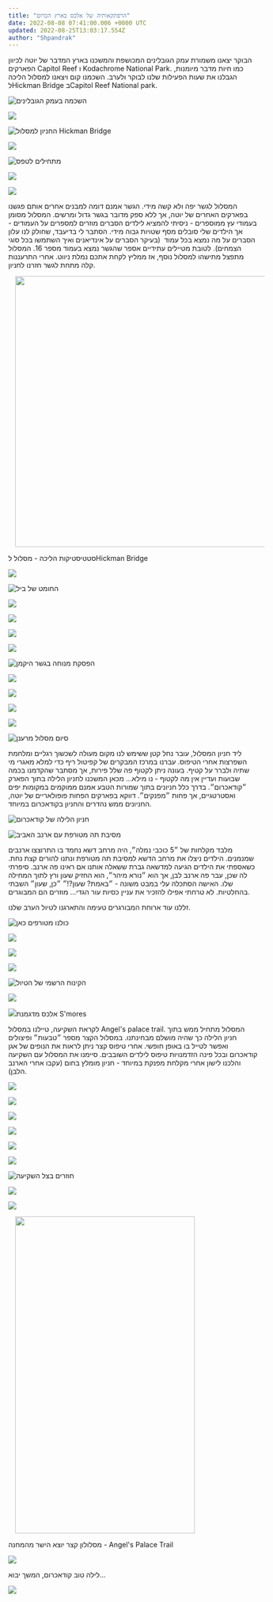 ```yaml
---
title: "הרפתקאותיה של אלכס בארץ הכרום"
date: 2022-08-08 07:41:00.006 +0000 UTC
updated: 2022-08-25T13:03:17.554Z
author: "Shpandrak"
---
```


הבוקר יצאנו משמורת עמק הגובלינים המכושפת והמשכנו בארץ המדבר של יוטה לכיוון הפארקים Capitol Reef ו Kodachrome National Park. כמו חיות מדבר מיומנות, הגבלנו את שעות הפעילות שלנו לבוקר ולערב. השכמנו קום ויצאנו למסלול הליכה לHickman Bridge בCapitol Reef National park.

![](IMG_9656-HEIC.jpg "השכמה בעמק הגובלינים")

![](IMG_0697-HEIC.jpg "")

![](IMG_9672-HEIC.jpg "החניון למסלול Hickman Bridge")

![](IMG_0699-HEIC.jpg "")

![](IMG_0700-HEIC.jpg "מתחילים לטפס")

![](IMG_9679-HEIC.jpg "")

![](IMG_0715-HEIC.jpg "")

המסלול לגשר יפה ולא קשה מידי. הגשר אמנם דומה למבנים אחרים אותם פגשנו בפארקים האחרים של יוטה, אך ללא ספק מדובר בגשר גדול ומרשים. המסלול מסומן בעמודי עץ ממוספרים - ניסיתי להמציא לילדים הסברים מוזרים למספרים על העמודים - אך הילדים שלי סובלים מסף שטויות גבוה מידי. הסתבר לי בדיעבד, שחולק לנו עלון הסברים על מה נמצא בכל עמוד  (בעיקר הסברים על אינדיאנים ואיך השתמשו בכל סוגי הצמחים). לטובת מטיילים עתידיים אספר שהגשר נמצא בעמוד מספר 16. המסלול מתפצל מתישהו למסלול נוסף, אז ממליץ לקחת אתכם נמלת ניווט. אחרי התרעננות קלה מתחת לגשר חזרנו לחניון.

<a href="https://blogger.googleusercontent.com/img/a/AVvXsEg8_8BQ9hmqVFPmTn9Zq_e0hcuvExeh42zXjCFr1GAHZWj0_q9fG4tO-zue_K221bwBausoCOOwGQaWzIT6lVCF-RNa5tMlAOhM7Cl_pgwgAjsySyfEVQyp5_i3-JdAhXsL7nHiLooQx9H5hSbNM6KPhY3n4IKvEeIC5ZO9M4NINrgm7wLtvOe6cks0iQ" style="margin-left: 1em; margin-right: 1em;"><img data-original-height="1656" data-original-width="1936" height="547" src="https://blogger.googleusercontent.com/img/a/AVvXsEg8_8BQ9hmqVFPmTn9Zq_e0hcuvExeh42zXjCFr1GAHZWj0_q9fG4tO-zue_K221bwBausoCOOwGQaWzIT6lVCF-RNa5tMlAOhM7Cl_pgwgAjsySyfEVQyp5_i3-JdAhXsL7nHiLooQx9H5hSbNM6KPhY3n4IKvEeIC5ZO9M4NINrgm7wLtvOe6cks0iQ=w640-h547" width="640"/></a>

סטטיסטיקות הליכה - מסלול לHickman Bridge

![](IMG_9697-HEIC.jpg "")

![](IMG_9703-HEIC.jpg "החומט של ביל")

![](IMG_0726-HEIC.jpg "")

![](IMG_0735-HEIC.jpg "")

![](IMG_9709-HEIC.jpg "")

![](IMG_9714-HEIC.jpg "")

![](IMG_9717-HEIC.jpg "הפסקת מנוחה בגשר היקמן")

![](IMG_9724-HEIC.jpg "")

![](IMG_9742.JPG "")

![](IMG_9765-HEIC.jpg "")

![](IMG_0751-HEIC.jpg "")

![](IMG_0755-HEIC.jpg "סיום מסלול מרענן")

ליד חניון המסלול, עובר נחל קטן ששימש לנו מקום מעולה לשכשוך רגליים ומלחמת השפרצות אחרי הטיפוס. עברנו במרכז המבקרים של קפיטול ריף כדי למלא מאגרי מי שתיה ולברר על קטיף. בעונה ניתן לקטוף פה שלל פירות, אך מסתבר שהקדמנו בכמה שבועות ועדיין אין מה לקטוף - נו מילא... מכאן המשכנו לחניון הלילה בתוך הפארק ״קודאכרום״. בדרך כלל חניונים בתוך שמורות הטבע אמנם ממוקמים במקומות יפים ואסטרטגיים, אך פחות ״מפנקים״. דווקא בפארקים הפחות פופולאריים של יוטה, החניונים ממש נהדרים והחניון בקודאכרום במיוחד.

![](IMG_0792-HEIC.jpg "חניון הלילה של קודאכרום")

![](IMG_9791-HEIC.jpg "מסיבת תה מטורפת עם ארנב האביב")

מלבד מקלחות של ״5 כוכבי נמלה״, היה מרחב דשא נחמד בו התרוצצו ארנבים שמנמנים. הילדים ניצלו את מרחב הדשא למסיבת תה מטורפת ונתנו להורים קצת נחת. כשאספתי את הילדים הגיעה למדשאה גברת ששאלה אותנו אם ראינו פה ארנב. סיפרתי לה שכן, עבר פה ארנב לבן, אך הוא ״נורא מיהר״, הוא החזיק שעון ורץ לתוך המחילה שלו. האישה הסתכלה עלי במבט משונה - ״באמת? שעון?!״ ״כן, שעון״ השבתי בהחלטיות. לא טרחתי אפילו להזכיר את עניין כסיות עור הגדי... מוזרים הם המבוגרים.

זללנו עוד ארוחת המבורגרים טעימה והתארגנו לטיול הערב שלנו.

![](IMG_9795-HEIC.jpg "כולנו מטורפים כאן")

![](IMG_9799-HEIC.jpg "")

![](IMG_9802-HEIC.jpg "")

![](IMG_9810-HEIC.jpg "")

![](IMG_9815-HEIC.jpg "הקינוח הרשמי של הטיול")

![](IMG_9817-HEIC.jpg "")

![](IMG_9825-HEIC.jpg "")אלכס מדגמנת S'mores

לקראת השקיעה, טיילנו במסלול Angel's palace trail. המסלול מתחיל ממש בתוך חניון הלילה כך שהיה מושלם מבחינתנו. במסלול הקצר מספר ״טבעות״ ופיצולים ואפשר לטייל בו באופן חופשי. אחרי טיפוס קצר ניתן לראות את הנופים של אגן קודאכרום ובכל פינה הזדמנויות טיפוס לילדים השובבים. סיימנו את המסלול עם השקיעה והלכנו לישון אחרי מקלחת מפנקת במיוחד - חניון מומלץ בחום (עקבו אחרי הארנב הלבן).

![](IMG_0805-HEIC.jpg "")

![](IMG_9838-HEIC.jpg "")

![](IMG_9845-HEIC.jpg "")

![](IMG_9850-HEIC.jpg "")

![](IMG_9863-HEIC.jpg "")

![](IMG_9867-HEIC.jpg "")

![](IMG_9884-HEIC.jpg "חוזרים בצל השקיעה")

![](IMG_9886-HEIC.jpg "")

![](IMG_9891-HEIC.jpg "")

<a href="https://blogger.googleusercontent.com/img/a/AVvXsEjMk18ivGrCn3_DhMeUbdmiGLLuDJBV7-lyU3FlD6M-Ha3EL-y8Wkr7-zy4uWtirCDe-quUCGG-hUNxSiPMmxX0XJDlYueP-bh1gHewQ2Yky67E66Mrbk8f_oM90nGKSVDHGvBbmcZgAgPPeOyzmbJixM1Y1AdT83-t4yupCKUv_eZh_twUgJg2LONjLQ" style="margin-left: 1em; margin-right: 1em;"><img data-original-height="1024" data-original-width="581" height="640" src="https://blogger.googleusercontent.com/img/a/AVvXsEjMk18ivGrCn3_DhMeUbdmiGLLuDJBV7-lyU3FlD6M-Ha3EL-y8Wkr7-zy4uWtirCDe-quUCGG-hUNxSiPMmxX0XJDlYueP-bh1gHewQ2Yky67E66Mrbk8f_oM90nGKSVDHGvBbmcZgAgPPeOyzmbJixM1Y1AdT83-t4yupCKUv_eZh_twUgJg2LONjLQ=w363-h640" width="363"/></a>

מסלולון קצר יוצא הישר מהמחנה - Angel's Palace Trail

![](IMG_9904-HEIC.jpg "")

לילה טוב קודאכרום, המשך יבוא...

![](IMG_9911-HEIC.jpg "")

